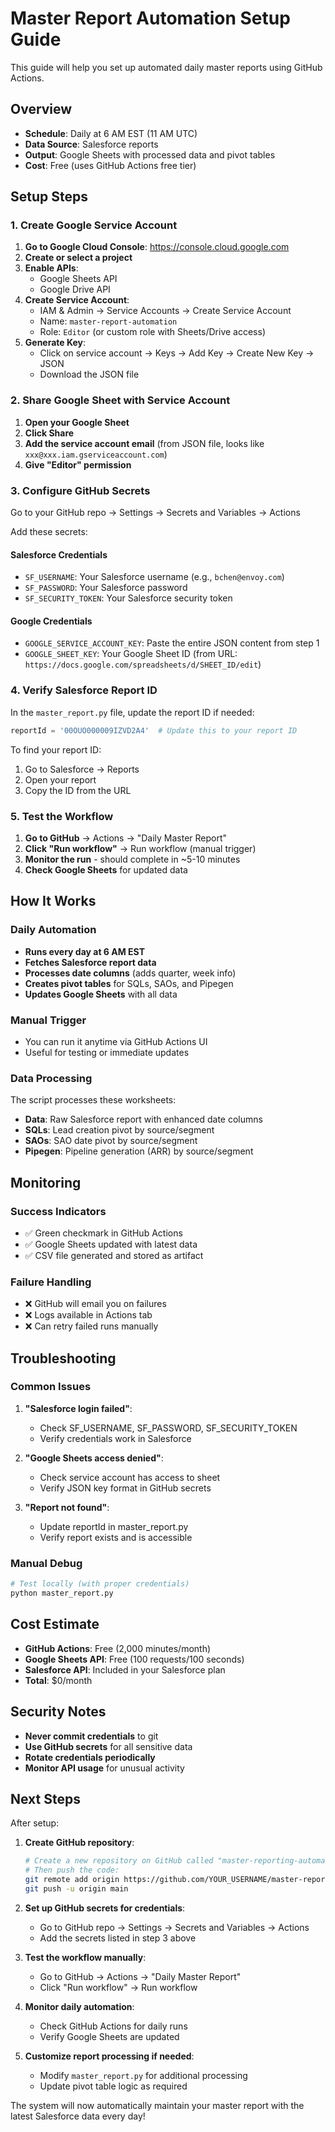 # Master Report Automation Setup Guide

This guide will help you set up automated daily master reports using GitHub Actions.

## Overview

- **Schedule**: Daily at 6 AM EST (11 AM UTC)
- **Data Source**: Salesforce reports
- **Output**: Google Sheets with processed data and pivot tables
- **Cost**: Free (uses GitHub Actions free tier)

## Setup Steps

### 1. Create Google Service Account

1. **Go to Google Cloud Console**: https://console.cloud.google.com
2. **Create or select a project**
3. **Enable APIs**:
   - Google Sheets API
   - Google Drive API
4. **Create Service Account**:
   - IAM & Admin → Service Accounts → Create Service Account
   - Name: `master-report-automation`
   - Role: `Editor` (or custom role with Sheets/Drive access)
5. **Generate Key**:
   - Click on service account → Keys → Add Key → Create New Key → JSON
   - Download the JSON file

### 2. Share Google Sheet with Service Account

1. **Open your Google Sheet**
2. **Click Share**
3. **Add the service account email** (from JSON file, looks like `xxx@xxx.iam.gserviceaccount.com`)
4. **Give "Editor" permission**

### 3. Configure GitHub Secrets

Go to your GitHub repo → Settings → Secrets and Variables → Actions

Add these secrets:

#### **Salesforce Credentials**
- `SF_USERNAME`: Your Salesforce username (e.g., `bchen@envoy.com`)
- `SF_PASSWORD`: Your Salesforce password
- `SF_SECURITY_TOKEN`: Your Salesforce security token

#### **Google Credentials**
- `GOOGLE_SERVICE_ACCOUNT_KEY`: Paste the entire JSON content from step 1
- `GOOGLE_SHEET_KEY`: Your Google Sheet ID (from URL: `https://docs.google.com/spreadsheets/d/SHEET_ID/edit`)

### 4. Verify Salesforce Report ID

In the `master_report.py` file, update the report ID if needed:

```python
reportId = '00OUO000009IZVD2A4'  # Update this to your report ID
```

To find your report ID:
1. Go to Salesforce → Reports
2. Open your report
3. Copy the ID from the URL

### 5. Test the Workflow

1. **Go to GitHub** → Actions → "Daily Master Report"
2. **Click "Run workflow"** → Run workflow (manual trigger)
3. **Monitor the run** - should complete in ~5-10 minutes
4. **Check Google Sheets** for updated data

## How It Works

### Daily Automation
- **Runs every day at 6 AM EST**
- **Fetches Salesforce report data**
- **Processes date columns** (adds quarter, week info)
- **Creates pivot tables** for SQLs, SAOs, and Pipegen
- **Updates Google Sheets** with all data

### Manual Trigger
- You can run it anytime via GitHub Actions UI
- Useful for testing or immediate updates

### Data Processing
The script processes these worksheets:
- **Data**: Raw Salesforce report with enhanced date columns
- **SQLs**: Lead creation pivot by source/segment
- **SAOs**: SAO date pivot by source/segment  
- **Pipegen**: Pipeline generation (ARR) by source/segment

## Monitoring

### Success Indicators
- ✅ Green checkmark in GitHub Actions
- ✅ Google Sheets updated with latest data
- ✅ CSV file generated and stored as artifact

### Failure Handling
- ❌ GitHub will email you on failures
- ❌ Logs available in Actions tab
- ❌ Can retry failed runs manually

## Troubleshooting

### Common Issues

1. **"Salesforce login failed"**:
   - Check SF_USERNAME, SF_PASSWORD, SF_SECURITY_TOKEN
   - Verify credentials work in Salesforce

2. **"Google Sheets access denied"**:
   - Check service account has access to sheet
   - Verify JSON key format in GitHub secrets

3. **"Report not found"**:
   - Update reportId in master_report.py
   - Verify report exists and is accessible

### Manual Debug
```bash
# Test locally (with proper credentials)
python master_report.py
```

## Cost Estimate

- **GitHub Actions**: Free (2,000 minutes/month)
- **Google Sheets API**: Free (100 requests/100 seconds)
- **Salesforce API**: Included in your Salesforce plan
- **Total**: $0/month

## Security Notes

- **Never commit credentials** to git
- **Use GitHub secrets** for all sensitive data
- **Rotate credentials periodically**
- **Monitor API usage** for unusual activity

## Next Steps

After setup:
1. **Create GitHub repository**:
   ```bash
   # Create a new repository on GitHub called "master-reporting-automation"
   # Then push the code:
   git remote add origin https://github.com/YOUR_USERNAME/master-reporting-automation.git
   git push -u origin main
   ```

2. **Set up GitHub secrets for credentials**:
   - Go to GitHub repo → Settings → Secrets and Variables → Actions
   - Add the secrets listed in step 3 above

3. **Test the workflow manually**:
   - Go to GitHub → Actions → "Daily Master Report"
   - Click "Run workflow" → Run workflow

4. **Monitor daily automation**:
   - Check GitHub Actions for daily runs
   - Verify Google Sheets are updated

5. **Customize report processing if needed**:
   - Modify `master_report.py` for additional processing
   - Update pivot table logic as required

The system will now automatically maintain your master report with the latest Salesforce data every day!
